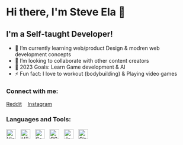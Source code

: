 # Hi there, I'm Steve Ela 👋 

## I'm a  Self-taught Developer!

- 🌱 I’m currently learning web/product Design & modren web development concepts
- 👯 I’m looking to collaborate with other content creators
- 🥅 2023 Goals: Learn Game development & AI
- ⚡ Fun fact: I love to workout (bodybuilding) & Playing video games

### Connect with me:

[Reddit](https://www.reddit.com/user/stevePHXela/ (stevePHXela))
&nbsp;&nbsp;
[Instagram](https://www.instagram.com/steveelaphx/ (steveelaphx))

### Languages and Tools:

<img align="left" alt="Visual Studio Code" width="26px" src="https://cdn.jsdelivr.net/gh/devicons/devicon/icons/vscode/vscode-original.svg" style="padding-right:10px;" />
<img align="left" alt="HTML5" width="26px" src="https://cdn.jsdelivr.net/gh/devicons/devicon/icons/html5/html5-original.svg" style="padding-right:10px;" />
<img align="left" alt="Sass" width="26px" src="https://cdn.jsdelivr.net/gh/devicons/devicon/icons/sass/sass-original.svg" style="padding-right:10px;" />
<img align="left" alt="CSS3" width="26px" src="https://cdn.jsdelivr.net/gh/devicons/devicon/icons/css3/css3-original.svg" style="padding-right:10px;" />
<img align="left" alt="JavaScript" width="26px" src="https://cdn.jsdelivr.net/gh/devicons/devicon/icons/javascript/javascript-original.svg" style="padding-right:10px;" />
<img align="left" alt="Git" width="26px" src="https://cdn.jsdelivr.net/gh/devicons/devicon/icons/git/git-original.svg" style="padding-right:10px;" />
